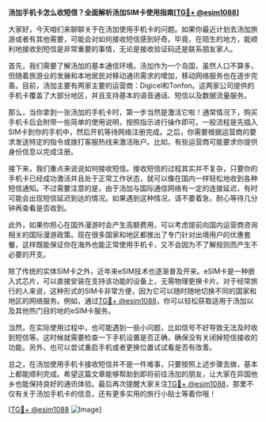 **汤加手机卡怎么收短信？全面解析汤加SIM卡使用指南[[TG💪+ @esim1088](https://t.me/s/esim1088)]**

大家好，今天咱们来聊聊关于在汤加使用手机卡的问题。如果你最近计划去汤加旅游或者有其他需要，可能会对如何接收短信感到好奇。毕竟，在陌生的地方，能顺利地接收到短信是非常重要的事情，无论是接收验证码还是联系朋友家人。

首先，我们需要了解汤加的基本通信环境。汤加作为一个岛国，虽然人口不算多，但随着旅游业的发展和本地居民对移动通讯需求的增加，移动网络服务也在逐步完善。目前，汤加主要有两家主要的运营商：Digicel和Tonfon。这两家公司提供的手机卡覆盖了大部分地区，并且支持基本的语音通话、短信以及数据流量服务。

那么，当你拿到一张汤加的手机卡时，第一步当然是激活它啦！通常情况下，购买手机卡后会附带一些简单的使用说明，按照指示进行操作即可。一般流程是先插入SIM卡到你的手机中，然后开机等待网络注册完成。之后，你需要根据运营商的要求发送特定的指令或拨打客服热线来激活账户。比如，有些运营商可能要求你提供身份信息以完成注册。

接下来，我们重点来说说如何接收短信。接收短信的过程其实并不复杂，只要你的手机卡已经成功激活并且处于正常工作状态，就可以像在国内一样轻松地收到各种短信通知。不过需要注意的是，由于汤加与国际通信网络有一定的连接延迟，有时可能会出现短信延迟到达的情况。如果遇到这种情况，请不要着急，耐心等待几分钟再查看是否收到。

此外，如果你担心在国外漫游时会产生高额费用，可以考虑提前向国内运营商咨询相关的国际漫游政策。现在很多国家和地区都推出了专门针对出境用户的优惠套餐，这样既能保证你在海外也能正常使用手机卡，又不会因为不了解规则而产生不必要的开支。

除了传统的实体SIM卡之外，近年来eSIM技术也逐渐普及开来。eSIM卡是一种嵌入式芯片，可以直接安装在支持该功能的设备上，无需物理更换卡片。对于经常旅行的人来说，这种形式的SIM卡非常方便，因为它可以随时随地切换不同的国家和地区的网络服务。例如，通过[TG💪+ @esim1088](https://t.me/s/esim1088)，你可以轻松获取适用于汤加以及其他热门目的地的eSIM卡服务。

当然，在实际使用过程中，也可能遇到一些小问题，比如信号不好导致无法及时收到短信等。这时候就需要检查一下手机设置是否正确，确保没有关闭掉短信接收的功能。另外，也可以尝试重启手机或者更换位置试试看是否有改善。

总之，在汤加使用手机卡接收短信并不是一件难事，只要按照上述步骤去做，基本上都能顺利完成。希望这篇文章能够帮助到即将前往汤加的朋友，让大家在异国他乡也能保持良好的通讯体验。最后再次提醒大家关注[TG💪+ @esim1088](https://t.me/s/esim1088)，那里不仅有关于汤加手机卡的信息，还有更多实用的旅行小贴士等着你哦！

[[TG💪+ @esim1088](https://t.me/s/esim1088) ![Image](https://i.postimg.cc/4NQfJmqS/Snipaste-2025-05-13-00-14-12.png)]